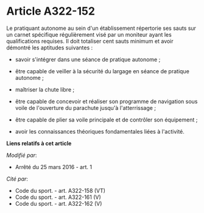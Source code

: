# Article A322-152

Le pratiquant autonome au sein d'un établissement répertorie ses sauts sur un carnet spécifique régulièrement visé par un
moniteur ayant les qualifications requises. Il doit totaliser cent sauts minimum et avoir démontré les aptitudes suivantes : 

- savoir s'intégrer dans une séance de pratique autonome ; 

- être capable de veiller à la sécurité du largage en séance de pratique autonome ; 

- maîtriser la chute libre ; 

- être capable de concevoir et réaliser son programme de navigation sous voile de l'ouverture du parachute jusqu'à
l'atterrissage ; 

- être capable de plier sa voile principale et de contrôler son équipement ; 

- avoir les connaissances théoriques fondamentales liées à l'activité.

**Liens relatifs à cet article**

_Modifié par_:

  - Arrêté du 25 mars 2016 - art. 1

_Cité par_:

  - Code du sport. - art. A322-158 (VT)
  - Code du sport. - art. A322-161 (V)
  - Code du sport. - art. A322-162 (V)
